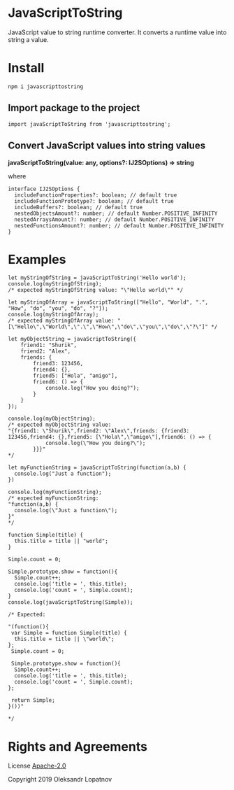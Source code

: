 # JavaScriptToString

JavaScript value to string runtime converter. It converts a runtime value into string a value.

# Install

```
npm i javascripttostring
```

## Import package to the project

```
import javaScriptToString from 'javascripttostring';
```

## Convert JavaScript values into string values

**javaScriptToString(value: any, options?: IJ2SOptions) => string**

where

```
interface IJ2SOptions {
  includeFunctionProperties?: boolean; // default true
  includeFunctionPrototype?: boolean; // default true
  includeBuffers?: boolean; // default true
  nestedObjectsAmount?: number; // default Number.POSITIVE_INFINITY
  nestedArraysAmount?: number; // default Number.POSITIVE_INFINITY
  nestedFunctionsAmount?: number; // default Number.POSITIVE_INFINITY
}
```

# Examples

```
let myStringOfString = javaScriptToString('Hello world');
console.log(myStringOfString);
/* expected myStringOfString value: "\"Hello world\"" */
```

```
let myStringOfArray = javaScriptToString(["Hello", "World", ".", "How", "do", "you", "do", "?"]);
console.log(myStringOfArray);
/* expected myStringOfArray value: "[\"Hello\",\"World\",\".\",\"How\",\"do\",\"you\",\"do\",\"?\"]" */
```

```
let myObjectString = javaScriptToString({
    friend1: "Shurik",
    friend2: "Alex",
    friends: {
        friend3: 123456,
        friend4: {},
        friend5: ["Hola", "amigo"],
        friend6: () => {
            console.log("How you doing?");
        }
    }
});

console.log(myObjectString);
/* expected myObjectString value:
"{friend1: \"Shurik\",friend2: \"Alex\",friends: {friend3: 123456,friend4: {},friend5: [\"Hola\",\"amigo\"],friend6: () => {
            console.log(\"How you doing?\");
        }}}"
*/
```

```
let myFunctionString = javaScriptToString(function(a,b) {
  console.log("Just a function");
})

console.log(myFunctionString);
/* expected myFunctionString:
"function(a,b) {
  console.log(\"Just a function\");
}"
*/
```

```
function Simple(title) {
  this.title = title || "world";
}

Simple.count = 0;

Simple.prototype.show = function(){
  Simple.count++;
  console.log('title = ', this.title);
  console.log('count = ', Simple.count);
}
console.log(javaScriptToString(Simple));

/* Expected:

"(function(){
 var Simple = function Simple(title) {
  this.title = title || \"world\";
};
 Simple.count = 0;

 Simple.prototype.show = function(){
  Simple.count++;
  console.log('title = ', this.title);
  console.log('count = ', Simple.count);
};

 return Simple;
}())"

*/
```

# Rights and Agreements

License [Apache-2.0](https://github.com/lopatnov/jsToString/blob/master/LICENSE)

Copyright 2019 Oleksandr Lopatnov
